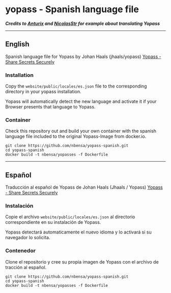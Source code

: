 
# yopass - Spanish language file

***Credits to [Anturix](https://github.com/Anturix) and [NicolasStr](https://github.com/NicolasStr/yopass-french) for example about translating Yopass***

---
## English
Spanish language file for Yopass by Johan Haals (jhaals/yopass)
[Yopass - Share Secrets Securely](https://github.com/jhaals/yopass)

### Installation

Copy the `website/public/locales/es.json` file to the corresponding directory in your yopass installation.

Yopass will automatically detect the new language and activate it if your Browser presents that language to Yopass.

### Container

Check this repository out and build your own container with the spanish language file included to the original Yopass-Image from docker.io.

```
git clone https://github.com/nbensa/yopass-spanish.git
cd yopass-spanish
docker build -t nbensa/yopasses -f Dockerfile
```

---
## Español

Traducción al español de Yopass de Johan Haals (Jhaals / Yopass)
[Yopass - Share Secrets Securely](https://github.com/jhaals/yopass)

### Instalación

Copie el archivo `website/public/locales/es.json` al directorio correspondiente en su instalación de Yopass.

Yopass detectará automaticamente el nuevo idioma y lo activará si su navegador lo solicita.


### Contenedor

Clone el repositorio y cree su propia imagen de Yopass con el archivo de tracción al español. 

```
git clone https://github.com/nbensa/yopass-spanish.git
cd yopass-spanish
docker build -t nbensa/yopasses -f Dockerfile
```
